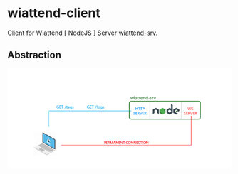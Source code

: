 # wiattend-client
Client for Wiattend [ NodeJS ] Server [wiattend-srv](https://github.com/abobija/wiattend-srv).

## Abstraction

![](doc/img/idea.png)